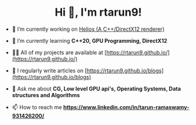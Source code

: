 <h1 align="center">Hi 👋, I'm rtarun9!</h1>

- 🔭 I’m currently working on [Helios (A C++/DirectX12 renderer)](https://github.com/rtarun9/Helios)

- 🌱 I’m currently learning **C++20, GPU Programming, DirectX12**

- 👨‍💻 All of my projects are available at [https://rtarun9.github.io/](https://rtarun9.github.io/)

- 📝 I regularly write articles on [https://rtarun9.github.io/blogs](https://rtarun9.github.io/blogs)

- 💬 Ask me about **CG, Low level GPU api's, Operating Systems, Data structures and Algorithms**

- 📫 How to reach me **https://www.linkedin.com/in/tarun-ramaswamy-931426200/**

